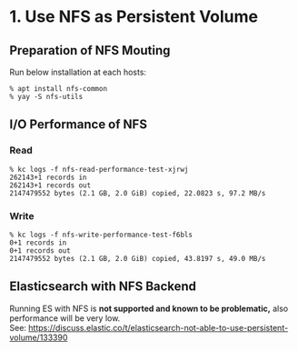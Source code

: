 # 1. Use NFS as Persistent Volume

## Preparation of NFS Mouting
Run below installation at each hosts:
```
% apt install nfs-common
% yay -S nfs-utils
```

## I/O Performance of NFS
### Read
```
% kc logs -f nfs-read-performance-test-xjrwj
262143+1 records in
262143+1 records out
2147479552 bytes (2.1 GB, 2.0 GiB) copied, 22.0823 s, 97.2 MB/s
```

### Write
```
% kc logs -f nfs-write-performance-test-f6bls
0+1 records in
0+1 records out
2147479552 bytes (2.1 GB, 2.0 GiB) copied, 43.8197 s, 49.0 MB/s
```

## Elasticsearch with NFS Backend
Running ES with NFS is **not supported and known to be problematic,** also performance will be very low.  
See: https://discuss.elastic.co/t/elasticsearch-not-able-to-use-persistent-volume/133390

